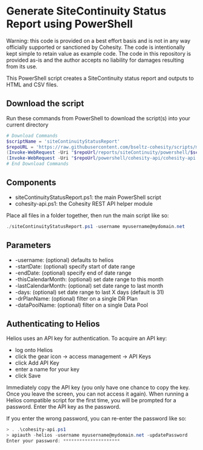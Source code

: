 # Generate SiteContinuity Status Report using PowerShell

Warning: this code is provided on a best effort basis and is not in any way officially supported or sanctioned by Cohesity. The code is intentionally kept simple to retain value as example code. The code in this repository is provided as-is and the author accepts no liability for damages resulting from its use.

This PowerShell script creates a SiteContinuity status report and outputs to HTML and CSV files.

## Download the script

Run these commands from PowerShell to download the script(s) into your current directory

```powershell
# Download Commands
$scriptName = 'siteContinuityStatusReport'
$repoURL = 'https://raw.githubusercontent.com/bseltz-cohesity/scripts/master'
(Invoke-WebRequest -Uri "$repoUrl/reports/siteContinuity/powershell/$scriptName/$scriptName.ps1").content | Out-File "$scriptName.ps1"; (Get-Content "$scriptName.ps1") | Set-Content "$scriptName.ps1"
(Invoke-WebRequest -Uri "$repoUrl/powershell/cohesity-api/cohesity-api.ps1").content | Out-File cohesity-api.ps1; (Get-Content cohesity-api.ps1) | Set-Content cohesity-api.ps1
# End Download Commands
```

## Components

* siteContinuityStatusReport.ps1: the main PowerShell script
* cohesity-api.ps1: the Cohesity REST API helper module

Place all files in a folder together, then run the main script like so:

```powershell
./siteContinuityStatusReport.ps1 -username myusername@mydomain.net
```

## Parameters

* -username: (optional) defaults to helios
* -startDate: (optional) specify start of date range
* -endDate: (optional) specify end of date range
* -thisCalendarMonth: (optional) set date range to this month
* -lastCalendarMonth: (optional) set date range to last month
* -days: (optional) set date range to last X days (default is 31)
* -drPlanName: (optional) filter on a single DR Plan
* -dataPoolName: (optional) filter on a single Data Pool

## Authenticating to Helios

Helios uses an API key for authentication. To acquire an API key:

* log onto Helios
* click the gear icon -> access management -> API Keys
* click Add API Key
* enter a name for your key
* click Save

Immediately copy the API key (you only have one chance to copy the key. Once you leave the screen, you can not access it again). When running a Helios compatible script for the first time, you will be prompted for a password. Enter the API key as the password.

If you enter the wrong password, you can re-enter the password like so:

```powershell
> . .\cohesity-api.ps1
> apiauth -helios -username myusername@mydomain.net -updatePassword
Enter your password: *********************
```
